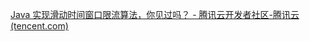

[Java 实现滑动时间窗口限流算法，你见过吗？ - 腾讯云开发者社区-腾讯云 (tencent.com)](https://cloud.tencent.com/developer/article/1757728)

